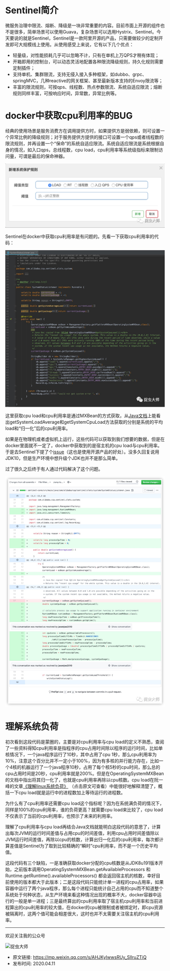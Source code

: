 # Sentinel简介

微服务治理中限流、熔断、降级是一块非常重要的内容。目前市面上开源的组件也不是很多，简单场景可以使用Guava，复杂场景可以选用Hystrix、Sentinel。今天要说的就是Sentinel，Sentinel是一款阿里开源的产品，只需要做较少的定制开发即可大规模线上使用。从使用感受上来说，它有以下几个优点：
- 轻量级，对性能损耗几乎可以忽略不计，只有在单机上万QPS才稍有体现；
- 开箱即用的控制台，可以动态灵活地配置各种限流降级规则，持久化规则需要定制插件；
- 支持单机、集群限流，支持无侵入接入多种框架，如dubbo、grpc、springMVC，几种reactive的网关框架、甚至最新版本支持的Envoy限流等；
- 丰富的限流规则，可按qps、线程数、热点参数限流、系统自适应限流；熔断规则同样丰富，可按响应时间，异常数，异常比例等。

# docker中获取cpu利用率的BUG

经典的使用场景是服务消费方在调用提供方时，如果提供方是弱依赖，则可设置一个异常比例的降级规则；对于服务提供方提供的接口可设置一个qps或者线程数的限流规则，并再设置一个“保命”的系统自适应限流。系统自适应限流是系统根据自身的情况，如入口qps，总线程数，cpu load，cpu利用率等系统级指标来限制访问量，可谓是最后的保命神器。

![](img1.jpg)

Sentinel在docker中获取cpu利用率是有问题的。先看一下获取cpu利用率的代码：

![](img2.jpg)

这里获取cpu load和cpu利用率是通过MXBean的方式获取，从[Java文档](https://docs.oracle.com/javase/8/docs/jre/api/management/extension/com/sun/management/OperatingSystemMXBean.html
)上能看出getSystemLoadAverage和getSystemCpuLoad方法获取的分别是系统的平均load和“归一化”后的cpu利用率。

如果是在物理机或者虚拟机上运行，这些代码可以获取到我们想要的数据，但是在docker里面就不一定了，docker中获取到的是宿主机的cpu load与cpu利用率。于是去Sentinel下提了个[issue](https://github.com/alibaba/Sentinel/issues/1146)（这也是使用开源产品的好处）。没多久回复说用JDK10，但是生产环境中想升级个JDK也并不是那么简单。

过了很久之后终于有人通过代码解决了这个问题。

![](img3.jpg)

# 理解系统负荷

初次看到这段代码是蒙圈的，主要是对cpu利用率与cpu load的定义不熟悉，查阅了一些资料得知cpu利用率是指程序的cpu占用时间除以程序的运行时间，比如单核情况下，一个java程序运行了10秒，其中占用了cpu 1秒，那么cpu利用率为10%，注意这个百分比并不一定小于100%，因为有多核的并行能力存在，比如一个4核的机器运行了一个java程序10秒，占用了每个核5秒的cpu时间，那么总的cpu占用时间是20秒，cpu利用率就是200%。但是在OperatingSystemMXBean的文档中指出将其归一化了，也就是cpu利用率再除以cpu核数。cpu load在阮一峰的文章[《理解linux系统负荷》](https://www.ruanyifeng.com/blog/2011/07/linux_load_average_explained.html) （点击原文可查看）中能很好地解释清楚了，概括一下cpu load就是运行中的进程数加上等待运行的进程数。

为什么有了cpu利用率还需要cpu load这个指标呢？因为在系统满负荷的情况下，同样是100%的cpu利用率，谁的负荷更高？就需要cpu load来比较了，cpu load不仅表示了当前的cpu利用率，也预示了未来的利用率。

理解了cpu利用率与cpu load再结合Java文档就能明白这段代码的意思了，计算出每次JVM的运行时间差值与占用cpu的时间差值，利用cpu占用时间差值除以JVM运行时间差值，再除以cpu的核数，计算出归一化后的cpu利用率，每次都计算差值是Sentinel为了取到比较精确的“瞬时”cpu利用率，而不是一个历史平均值。

这段代码有三个缺陷，一是准确获取docker分配的cpu核数是从JDK8u191版本开始，之前版本调用OperatingSystemMXBean.getAvailableProcessors 和 Runtime.getRuntime().availableProcessors() 都会返回宿主机的核数，幸好目前使用的版本都大于此版本；二是这段代码只能统计单一进程的cpu占用率，如果容器中运行了两个java程序，那么每个进程只能统计自己占用的cpu而不知道整个系统处于何种状态，从生产环境来看这种情况出现的概率不大，docker容器中运行的一般是单一进程；三是最终算出的cpu利用率取了宿主机cpu利用率和当前进程算出的cpu利用率的较大值，在docker的cpu被限制或者被绑定时，即cpu资源被隔离时，这两个值可能会相差很大，这时也并不太需要关注宿主机的cpu利用率。

---

欢迎关注我的公众号

![捉虫大师](../../qrcode_small.jpg)

- 原文链接: https://mp.weixin.qq.com/s/AHJKyIwwsRUy_SlIruZTiQ
- 发布时间: 2020.04.11





